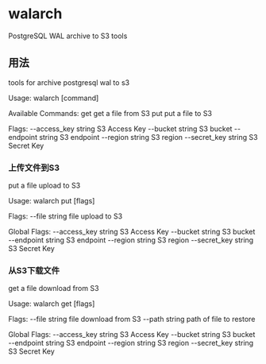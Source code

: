 # walarch
PostgreSQL WAL archive to S3 tools

## 用法
tools for archive postgresql wal to s3

Usage:
walarch [command]

Available Commands:
get         get a file from S3
put         put a file to S3

Flags:
--access_key string   S3 Access Key
--bucket string       S3 bucket
--endpoint string     S3 endpoint
--region string       S3 region
--secret_key string   S3 Secret Key

### 上传文件到S3
put a file upload to S3

Usage:
walarch put [flags]

Flags:
--file string   file upload to S3

Global Flags:
--access_key string   S3 Access Key
--bucket string       S3 bucket
--endpoint string     S3 endpoint
--region string       S3 region
--secret_key string   S3 Secret Key

### 从S3下载文件
get a file download from S3

Usage:
walarch get [flags]

Flags:
--file string   file download from S3
--path string   path of file to restore

Global Flags:
--access_key string   S3 Access Key
--bucket string       S3 bucket
--endpoint string     S3 endpoint
--region string       S3 region
--secret_key string   S3 Secret Key


